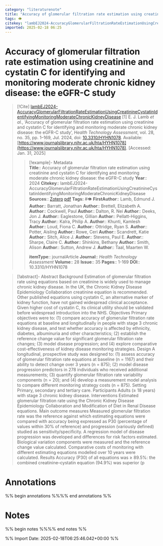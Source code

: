 ```yaml
---
category: "literaturenote"
title: "Accuracy of glomerular filtration rate estimation using creatinine and cystatin C for identifying and monitoring moderate chronic kidney disease: the eGFR-C study"
tags: 👁
citekey: "lambEJ2024-AccuracyGlomerularFiltrationRateEstimationUsingCreatinineCystatinIdentifyingMonitoringModerateChronicKidneyDisease"
imported: 2025-02-18 06:25
---
```


# Accuracy of glomerular filtration rate estimation using creatinine and cystatin C for identifying and monitoring moderate chronic kidney disease: the eGFR-C study


> [!Cite] [lambEJ2024-AccuracyGlomerularFiltrationRateEstimationUsingCreatinineCystatinIdentifyingMonitoringModerateChronicKidneyDisease](zotero://select/library/items/AK8V7IFW)
> [1]  E. J. Lamb _et al._, ‘Accuracy of glomerular filtration rate estimation using creatinine and cystatin C for identifying and monitoring moderate chronic kidney disease: the eGFR-C study’, _Health Technology Assessment_, vol. 28, no. 35, pp. 1–169, Jul. 2024, doi: [10.3310/HYHN1078](https://doi.org/10.3310/HYHN1078). Available: [https://www.journalslibrary.nihr.ac.uk/hta/HYHN1078](https://www.journalslibrary.nihr.ac.uk/hta/HYHN1078). [Accessed: Jan. 31, 2025]
> > [!example]- Metadata    
> > **Title**:: Accuracy of glomerular filtration rate estimation using creatinine and cystatin C for identifying and monitoring moderate chronic kidney disease: the eGFR-C study
> > **Year**:: 2024
> > **Citekey**:: lambEJ2024-AccuracyGlomerularFiltrationRateEstimationUsingCreatinineCystatinIdentifyingMonitoringModerateChronicKidneyDisease
> > **Sources**:: [Zotero](zotero://select/library/items/AK8V7IFW) [pdf](file:////home/joeashton/Zotero/storage/MHBEQBJP/Lamb%20et%20al.%20-%202024%20-%20Accuracy%20of%20glomerular%20filtration%20rate%20estimation%20using%20creatinine%20and%20cystatin%20C%20for%20identifying%20an.pdf) 
> > **Tags:** #👁
> > **FirstAuthor**:: Lamb, Edmund J.
> > **Author**:: Barratt, Jonathan
> > **Author**:: Brettell, Elizabeth A.
> > **Author**:: Cockwell, Paul
> > **Author**:: Dalton, R. Nei
> > **Author**:: Deeks, Jon J.
> > **Author**:: Eaglestone, Gillian
> > **Author**:: Pellatt-Higgins, Tracy
> > **Author**:: Kalra, Philip A.
> > **Author**:: Khunti, Kamlesh
> > **Author**:: Loud, Fiona C.
> > **Author**:: Ottridge, Ryan S.
> > **Author**:: Potter, Aisling
> > **Author**:: Rowe, Ceri
> > **Author**:: Scandrett, Katie
> > **Author**:: Sitch, Alice J.
> > **Author**:: Stevens, Paul E.
> > **Author**:: Sharpe, Claire C.
> > **Author**:: Shinkins, Bethany
> > **Author**:: Smith, Alison
> > **Author**:: Sutton, Andrew J.
> > **Author**:: Taal, Maarten W.
> > 
> > **itemType**:: journalArticle
> > **Journal**:: *Health Technology Assessment*
> > **Volume**:: 28
> > **Issue**:: 35
> > **Pages**:: 1-169
> > **DOI**:: 10.3310/HYHN1078

> [!abstract]- Abstract
> Background Estimation of glomerular filtration rate using equations based on creatinine is widely used to manage chronic kidney disease. In the UK, the Chronic Kidney Disease Epidemiology Collaboration creatinine equation is recommended. Other published equations using cystatin C, an alternative marker of kidney function, have not gained widespread clinical acceptance. Given higher cost of cystatin C, its clinical utility should be validated before widespread introduction into the NHS. Objectives Primary objectives were to: (1) compare accuracy of glomerular filtration rate equations at baseline and longitudinally in people with stage 3 chronic kidney disease, and test whether accuracy is affected by ethnicity, diabetes, albuminuria and other characteristics; (2) establish the reference change value for significant glomerular filtration rate changes; (3) model disease progression; and (4) explore comparative cost-effectiveness of kidney disease monitoring strategies. Design A longitudinal, prospective study was designed to: (1) assess accuracy of glomerular filtration rate equations at baseline (n = 1167) and their ability to detect change over 3 years (n = 875); (2) model disease progression predictors in 278 individuals who received additional measurements; (3) quantify glomerular filtration rate variability components (n = 20); and (4) develop a measurement model analysis to compare different monitoring strategy costs (n = 875). Setting Primary, secondary and tertiary care. Participants Adults (≥ 18 years) with stage 3 chronic kidney disease. Interventions Estimated glomerular filtration rate using the Chronic Kidney Disease Epidemiology Collaboration and Modification of Diet in Renal Disease equations. Main outcome measures Measured glomerular filtration rate was the reference against which estimating equations were compared with accuracy being expressed as P30 (percentage of values within 30% of reference) and progression (variously defined) studied as sensitivity/specificity. A regression model of disease progression was developed and differences for risk factors estimated. Biological variation components were measured and the reference change value calculated. Comparative costs of monitoring with different estimating equations modelled over 10 years were calculated. Results Accuracy (P30) of all equations was ≥ 89.5%: the combined creatinine–cystatin equation (94.9%) was superior (p

# Annotations

%% begin annotations %%%% end annotations %%

# Notes

%% begin notes %%%% end notes %%

%% Import Date: 2025-02-18T06:25:46.042+00:00 %%
